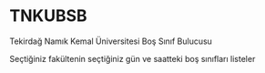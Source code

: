 # TNKUBSB
Tekirdağ Namık Kemal Üniversitesi Boş Sınıf Bulucusu

Seçtiğiniz fakültenin seçtiğiniz gün ve saatteki boş sınıfları listeler

